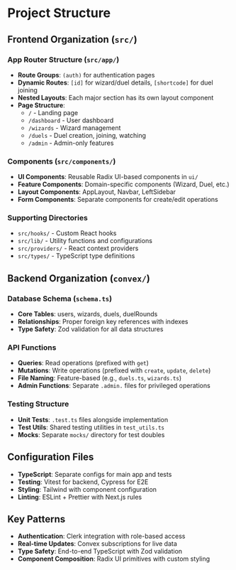 # Project Structure

## Frontend Organization (`src/`)

### App Router Structure (`src/app/`)

- **Route Groups**: `(auth)` for authentication pages
- **Dynamic Routes**: `[id]` for wizard/duel details, `[shortcode]` for duel joining
- **Nested Layouts**: Each major section has its own layout component
- **Page Structure**:
  - `/` - Landing page
  - `/dashboard` - User dashboard
  - `/wizards` - Wizard management
  - `/duels` - Duel creation, joining, watching
  - `/admin` - Admin-only features

### Components (`src/components/`)

- **UI Components**: Reusable Radix UI-based components in `ui/`
- **Feature Components**: Domain-specific components (Wizard, Duel, etc.)
- **Layout Components**: AppLayout, Navbar, LeftSidebar
- **Form Components**: Separate components for create/edit operations

### Supporting Directories

- `src/hooks/` - Custom React hooks
- `src/lib/` - Utility functions and configurations
- `src/providers/` - React context providers
- `src/types/` - TypeScript type definitions

## Backend Organization (`convex/`)

### Database Schema (`schema.ts`)

- **Core Tables**: users, wizards, duels, duelRounds
- **Relationships**: Proper foreign key references with indexes
- **Type Safety**: Zod validation for all data structures

### API Functions

- **Queries**: Read operations (prefixed with `get`)
- **Mutations**: Write operations (prefixed with `create`, `update`, `delete`)
- **File Naming**: Feature-based (e.g., `duels.ts`, `wizards.ts`)
- **Admin Functions**: Separate `.admin.` files for privileged operations

### Testing Structure

- **Unit Tests**: `.test.ts` files alongside implementation
- **Test Utils**: Shared testing utilities in `test_utils.ts`
- **Mocks**: Separate `mocks/` directory for test doubles

## Configuration Files

- **TypeScript**: Separate configs for main app and tests
- **Testing**: Vitest for backend, Cypress for E2E
- **Styling**: Tailwind with component configuration
- **Linting**: ESLint + Prettier with Next.js rules

## Key Patterns

- **Authentication**: Clerk integration with role-based access
- **Real-time Updates**: Convex subscriptions for live data
- **Type Safety**: End-to-end TypeScript with Zod validation
- **Component Composition**: Radix UI primitives with custom styling
